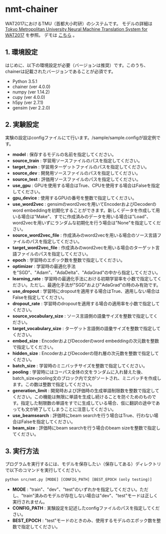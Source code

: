 # nmt-chainer 

WAT2017におけるTMU（首都大小町研）のシステムです。
モデルの詳細は
[Tokyo Metropolitan University Neural Machine Translation System for WAT2017](http://aclweb.org/anthology/W17-5716.pdf)
を参照。
デモは
[こちら](http://cl.sd.tmu.ac.jp/~matsumura/translator)
。

## 1. 環境設定
はじめに、以下の環境設定が必要（バージョンは推奨）です。このうち、chainerは記載されたバージョンであることが必須です。
- Python 3.5.1
- chainer (ver 4.0.0)
- numpy (ver 1.14.2)
- cupy (ver 4.0.0)
- h5py (ver 2.7.1)
- gensim (ver 2.2.0)

## 2. 実験設定
実験の設定はconfigファイルにて行います。/sample/sample.configが設定例です。

- **model** : 保存するモデルの名前を指定してください。
- **source_train** : 学習用ソースファイルのパスを指定してください。
- **target_train** : 学習用ターゲットファイルのパスを指定してください。
- **source_dev** : 開発用ソースファイルのパスを指定してください。
- **source_test** : 評価用ソースファイルのパスを指定してください。
- **use_gpu** : GPUを使用する場合はTrue、CPUを使用する場合はFalseを指定してください。
- **gpu_device** : 使用するGPUの番号を整数で指定してください。
- **use_word2vec** : gensimのword2vecを用いてEncoderおよびDecoderのword embeddingを初期化することができます。新しくデータを作成して用いる場合は"Make"、すでに作成済みのデータを用いる場合は"Load"、word2vecを用いずにランダムな初期化を行う場合は"None"を指定してください。 
- **source_word2vec_file** : 作成済みのword2vecを用いる場合のソース言語ファイルのパスを指定してください。
- **target_word2vec_file** : 作成済みのword2vecを用いる場合のターゲット言語ファイルのパスを指定してください。
- **epoch** : 学習時のエポック数を整数で指定してください。
- **optimizer** : 学習時の最適化手法を"SGD"、"Adam"、"AdaDelta"、"AdaGrad"の中から指定してください。
- **learning_rate** : 学習時の最適化手法における初期学習率を小数で指定してください。ただし、最適化手法が"SGD"および"AdaGrad"の時のみ有効です。
- **use_dropout** : 学習時にdropoutを適用する場合はTrue、適用しない場合はFalseを指定してください。
- **dropout_rate** : 学習時のdropoutを適用する場合の適用率を小数で指定してください。
- **source_vocabulary_size** : ソース言語側の語彙サイズを整数で指定してください。
- **target_vocabulary_size** : ターゲット言語側の語彙サイズを整数で指定してください。
- **embed_size** : EncoderおよびDecoderのword embeddingの次元数を整数で指定してください。
- **hidden_size** : EncoderおよびDecoderの隠れ層の次元数を整数で指定してください。
- **batch_size** : 学習時のミニバッチサイズを整数で指定してください。
- **pooling** : 学習時にはコーパス全体の文をランダムに入れ替えた後、batch\_size×pooling文のブロック内で文がソートされ、ミニバッチを作成します。この数は整数で指定してください。
- **generation_limit** : 開発時および評価時の生成単語制限数を整数で指定してください。この機能は無限に単語を生成し続けることを防ぐためのものです。指定した制限数の単語をすでに生成している場合、仮に翻訳の途中であっても文が終了してしまうことに注意してください。
- **use_beamsearch** : 評価時にbeam searchを行う場合はTrue、行わない場合はFalseを指定してください。
- **beam_size** : 評価時にbeam searchを行う場合のbeam sizeを整数で指定してください。

## 3. 実行方法
プログラムを実行するには、モデルを保存したい（保存してある）ディレクトリで以下のコマンドを実行してください。
```
python src/nmt.py [MODE] [CONFIG_PATH] [BEST_EPOCH (only testing)]
```
- **MODE** : "train"、"dev"、"test"のいずれかを指定してください。ただし、"train"済みのモデルが存在しない場合は"dev"、"test"モードは正しく実行されません。
- **CONFIG_PATH** : 実験設定を記述したconfigファイルのパスを指定してください。
- **BEST_EPOCH** : "test"モードのときのみ、使用するモデルのエポック数を整数で指定してください。
